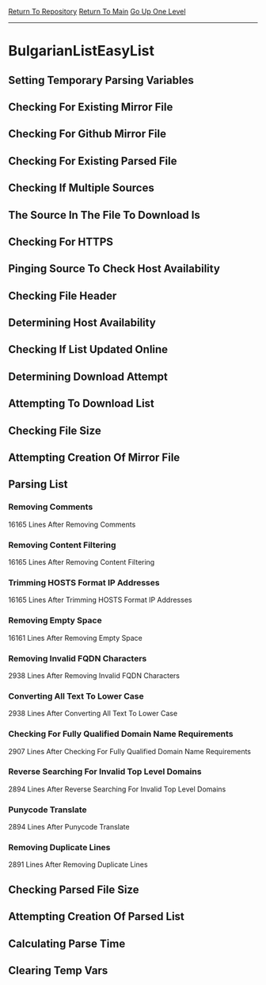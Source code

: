 [Return To Repository](https://github.com/deathbybandaid/piholeparser/)
[Return To Main](https://github.com/deathbybandaid/piholeparser/blob/master/RecentRunLogs/Mainlog.md)
[Go Up One Level](https://github.com/deathbybandaid/piholeparser/blob/master/RecentRunLogs/TopLevelScripts/30-Processing-External-Blacklists.md)
____________________________________
# BulgarianListEasyList
## Setting Temporary Parsing Variables
## Checking For Existing Mirror File
## Checking For Github Mirror File
## Checking For Existing Parsed File
## Checking If Multiple Sources
## The Source In The File To Download Is
## Checking For HTTPS
## Pinging Source To Check Host Availability
## Checking File Header
## Determining Host Availability
## Checking If List Updated Online
## Determining Download Attempt
## Attempting To Download List
## Checking File Size
## Attempting Creation Of Mirror File
## Parsing List
### Removing Comments
16165 Lines After Removing Comments
### Removing Content Filtering
16165 Lines After Removing Content Filtering
### Trimming HOSTS Format IP Addresses
16165 Lines After Trimming HOSTS Format IP Addresses
### Removing Empty Space
16161 Lines After Removing Empty Space
### Removing Invalid FQDN Characters
2938 Lines After Removing Invalid FQDN Characters
### Converting All Text To Lower Case
2938 Lines After Converting All Text To Lower Case
### Checking For Fully Qualified Domain Name Requirements
2907 Lines After Checking For Fully Qualified Domain Name Requirements
### Reverse Searching For Invalid Top Level Domains
2894 Lines After Reverse Searching For Invalid Top Level Domains
### Punycode Translate
2894 Lines After Punycode Translate
### Removing Duplicate Lines
2891 Lines After Removing Duplicate Lines
## Checking Parsed File Size
## Attempting Creation Of Parsed List
## Calculating Parse Time
## Clearing Temp Vars
